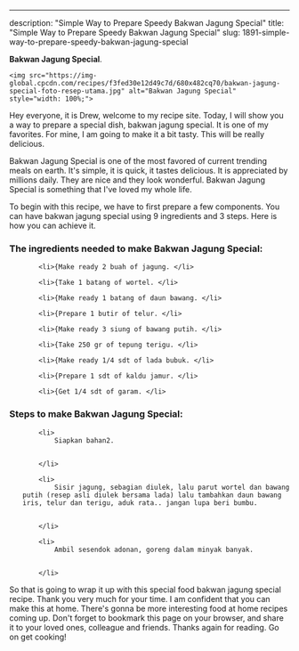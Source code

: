 ---
description: "Simple Way to Prepare Speedy Bakwan Jagung Special"
title: "Simple Way to Prepare Speedy Bakwan Jagung Special"
slug: 1891-simple-way-to-prepare-speedy-bakwan-jagung-special

<p>
	<strong>Bakwan Jagung Special</strong>. 
	
</p>
<p>
	
	<img src="https://img-global.cpcdn.com/recipes/f3fed30e12d49c7d/680x482cq70/bakwan-jagung-special-foto-resep-utama.jpg" alt="Bakwan Jagung Special" style="width: 100%;">
	
	
</p>
<p>
	Hey everyone, it is Drew, welcome to my recipe site. Today, I will show you a way to prepare a special dish, bakwan jagung special. It is one of my favorites. For mine, I am going to make it a bit tasty. This will be really delicious.
</p>
	
<p>
	Bakwan Jagung Special is one of the most favored of current trending meals on earth. It's simple, it is quick, it tastes delicious. It is appreciated by millions daily. They are nice and they look wonderful. Bakwan Jagung Special is something that I've loved my whole life.
</p>
<p>
	
</p>

<p>
To begin with this recipe, we have to first prepare a few components. You can have bakwan jagung special using 9 ingredients and 3 steps. Here is how you can achieve it.
</p>

<h3>The ingredients needed to make Bakwan Jagung Special:</h3>

<ol>
	
		<li>{Make ready 2 buah of jagung. </li>
	
		<li>{Take 1 batang of wortel. </li>
	
		<li>{Make ready 1 batang of daun bawang. </li>
	
		<li>{Prepare 1 butir of telur. </li>
	
		<li>{Make ready 3 siung of bawang putih. </li>
	
		<li>{Take 250 gr of tepung terigu. </li>
	
		<li>{Make ready 1/4 sdt of lada bubuk. </li>
	
		<li>{Prepare 1 sdt of kaldu jamur. </li>
	
		<li>{Get 1/4 sdt of garam. </li>
	
</ol>
<p>
	
</p>

<h3>Steps to make Bakwan Jagung Special:</h3>

<ol>
	
		<li>
			Siapkan bahan2.
			
			
		</li>
	
		<li>
			Sisir jagung, sebagian diulek, lalu parut wortel dan bawang putih (resep asli diulek bersama lada) lalu tambahkan daun bawang iris, telur dan terigu, aduk rata.. jangan lupa beri bumbu.
			
			
		</li>
	
		<li>
			Ambil sesendok adonan, goreng dalam minyak banyak.
			
			
		</li>
	
</ol>

<p>
	
</p>

<p>
	So that is going to wrap it up with this special food bakwan jagung special recipe. Thank you very much for your time. I am confident that you can make this at home. There's gonna be more interesting food at home recipes coming up. Don't forget to bookmark this page on your browser, and share it to your loved ones, colleague and friends. Thanks again for reading. Go on get cooking!
</p>
